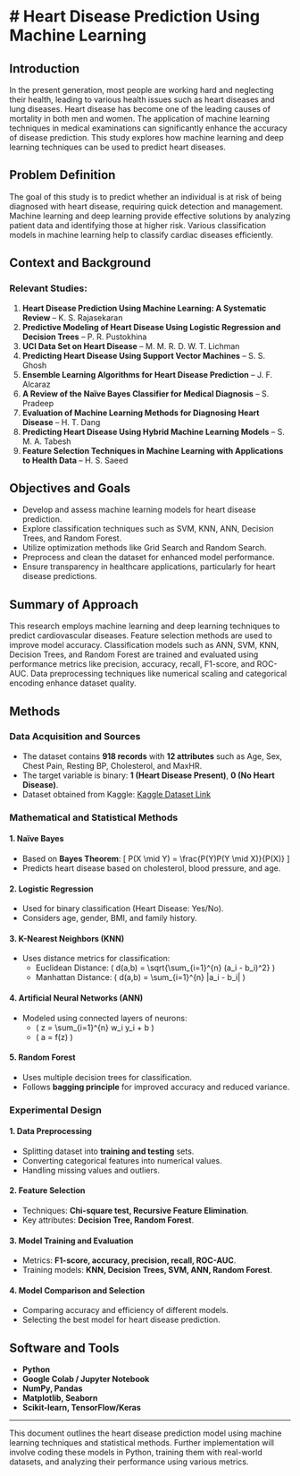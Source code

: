 # # Heart Disease Prediction Using Machine Learning

## Introduction
In the present generation, most people are working hard and neglecting their health, leading to various health issues such as heart diseases and lung diseases. Heart disease has become one of the leading causes of mortality in both men and women. The application of machine learning techniques in medical examinations can significantly enhance the accuracy of disease prediction. This study explores how machine learning and deep learning techniques can be used to predict heart diseases.

## Problem Definition
The goal of this study is to predict whether an individual is at risk of being diagnosed with heart disease, requiring quick detection and management. Machine learning and deep learning provide effective solutions by analyzing patient data and identifying those at higher risk. Various classification models in machine learning help to classify cardiac diseases efficiently.

## Context and Background
### Relevant Studies:
1. **Heart Disease Prediction Using Machine Learning: A Systematic Review** – K. S. Rajasekaran
2. **Predictive Modeling of Heart Disease Using Logistic Regression and Decision Trees** – P. R. Pustokhina
3. **UCI Data Set on Heart Disease** – M. M. R. D. W. T. Lichman
4. **Predicting Heart Disease Using Support Vector Machines** – S. S. Ghosh
5. **Ensemble Learning Algorithms for Heart Disease Prediction** – J. F. Alcaraz
6. **A Review of the Naïve Bayes Classifier for Medical Diagnosis** – S. Pradeep
7. **Evaluation of Machine Learning Methods for Diagnosing Heart Disease** – H. T. Dang
8. **Predicting Heart Disease Using Hybrid Machine Learning Models** – S. M. A. Tabesh
9. **Feature Selection Techniques in Machine Learning with Applications to Health Data** – H. S. Saeed

## Objectives and Goals
- Develop and assess machine learning models for heart disease prediction.
- Explore classification techniques such as SVM, KNN, ANN, Decision Trees, and Random Forest.
- Utilize optimization methods like Grid Search and Random Search.
- Preprocess and clean the dataset for enhanced model performance.
- Ensure transparency in healthcare applications, particularly for heart disease predictions.

## Summary of Approach
This research employs machine learning and deep learning techniques to predict cardiovascular diseases. Feature selection methods are used to improve model accuracy. Classification models such as ANN, SVM, KNN, Decision Trees, and Random Forest are trained and evaluated using performance metrics like precision, accuracy, recall, F1-score, and ROC-AUC. Data preprocessing techniques like numerical scaling and categorical encoding enhance dataset quality.

## Methods
### Data Acquisition and Sources
- The dataset contains **918 records** with **12 attributes** such as Age, Sex, Chest Pain, Resting BP, Cholesterol, and MaxHR.
- The target variable is binary: **1 (Heart Disease Present)**, **0 (No Heart Disease)**.
- Dataset obtained from Kaggle: [Kaggle Dataset Link](https://www.kaggle.com/code/sisharaneranjana/machine-learning-to-the-fore-to-save-lives/notebook)

### Mathematical and Statistical Methods
#### 1. Naïve Bayes
- Based on **Bayes Theorem**: 
  \[ P(X \mid Y) = \frac{P(Y)P(Y \mid X)}{P(X)} \]
- Predicts heart disease based on cholesterol, blood pressure, and age.

#### 2. Logistic Regression
- Used for binary classification (Heart Disease: Yes/No).
- Considers age, gender, BMI, and family history.

#### 3. K-Nearest Neighbors (KNN)
- Uses distance metrics for classification:
  - Euclidean Distance: \( d(a,b) = \sqrt{\sum_{i=1}^{n} (a_i - b_i)^2} \)
  - Manhattan Distance: \( d(a,b) = \sum_{i=1}^{n} |a_i - b_i| \)

#### 4. Artificial Neural Networks (ANN)
- Modeled using connected layers of neurons:
  - \( z = \sum_{i=1}^{n} w_i y_i + b \)
  - \( a = f(z) \)

#### 5. Random Forest
- Uses multiple decision trees for classification.
- Follows **bagging principle** for improved accuracy and reduced variance.

### Experimental Design
#### 1. Data Preprocessing
- Splitting dataset into **training and testing** sets.
- Converting categorical features into numerical values.
- Handling missing values and outliers.

#### 2. Feature Selection
- Techniques: **Chi-square test, Recursive Feature Elimination**.
- Key attributes: **Decision Tree, Random Forest**.

#### 3. Model Training and Evaluation
- Metrics: **F1-score, accuracy, precision, recall, ROC-AUC**.
- Training models: **KNN, Decision Trees, SVM, ANN, Random Forest**.

#### 4. Model Comparison and Selection
- Comparing accuracy and efficiency of different models.
- Selecting the best model for heart disease prediction.

## Software and Tools
- **Python**
- **Google Colab / Jupyter Notebook**
- **NumPy, Pandas**
- **Matplotlib, Seaborn**
- **Scikit-learn, TensorFlow/Keras**

---
This document outlines the heart disease prediction model using machine learning techniques and statistical methods. Further implementation will involve coding these models in Python, training them with real-world datasets, and analyzing their performance using various metrics.
